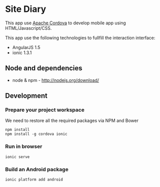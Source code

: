 # Site Diary

This app use [Apache Cordova](https://cordova.apache.org/) to develop mobile app using HTML/Javascript/CSS.

This app use the following technologies to fullfill the interaction interface:

- AngularJS 1.5
- ionic 1.3.1

## Node and dependencies
- node & npm - http://nodejs.org/download/

## Development
### Prepare your project workspace
We need to restore all the required packages via NPM and Bower
```
npm install
npm install -g cordova ionic
```
### Run in browser
```
ionic serve
```
### Build an Android package
```
ionic platform add android
```
